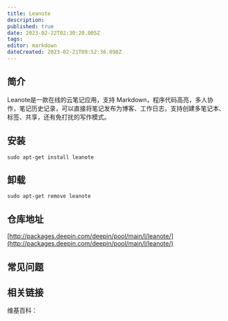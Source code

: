 ```yaml
---
title: Leanote
description: 
published: true
date: 2023-02-22T02:30:20.005Z
tags: 
editor: markdown
dateCreated: 2023-02-21T09:52:36.098Z
---
```


## 简介

Leanote是一款在线的云笔记应用，支持 Markdown，程序代码高亮，多人协作，笔记历史记录，可以直接将笔记发布为博客、工作日志，支持创建多笔记本、标签、共享，还有免打扰的写作模式。

## 安装

`sudo apt-get install leanote`

## 卸载

`sudo apt-get remove leanote`

## 仓库地址

[http://packages.deepin.com/deepin/pool/main/l/leanote/](http://packages.deepin.com/deepin/pool/main/l/leanote/)

## 常见问题

## 相关链接

维基百科：
